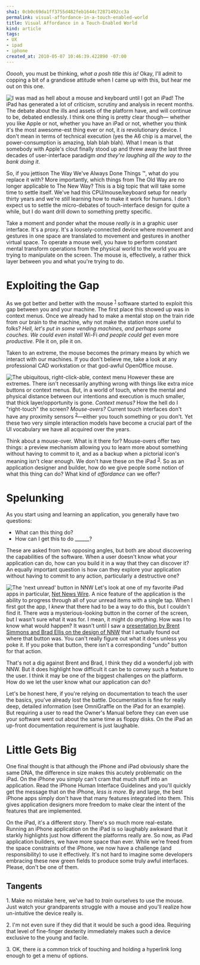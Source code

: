 ```yaml
--- 
sha1: 0cb0c69da1ff3755d482feb1644c72871492cc3a
permalink: visual-affordance-in-a-touch-enabled-world
title: Visual Affordance in a Touch-Enabled World
kind: article
tags: 
- UX
- ipad
- iphone
created_at: 2010-05-07 10:46:39.422890 -07:00
---
```

*Ooooh*, you must be thinking, *what a posh title this is!* Okay, I'll admit
to copping a bit of a grandiose attitude when I came up with this, but hear
me out on this one.

<img src="/images/2010/05/mad-as-hell.jpg" class="left" alt="I was mad as hell
about a mouse and keyboard until I got an iPad!"/> The iPad has generated a
lot of criticism, scrutiny and analysis in recent months. The debate about the
ills and assets of the platform have, and will continue to be, debated
endlessly. I think one thing is pretty clear though&mdash; whether you like
Apple or not, whether you have an iPad or not, whether you think it's the most
awesome-est thing ever or not, it *is* revolutionary device. I don't mean in
terms of technical execution (yes the A6 chip is a marvel, the
power-consumption is amazing, blah blah blah). What I mean is that somebody
with Apple's clout finally stood up and threw away the last three decades of
user-interface paradigm *and they're laughing all the way to the bank doing
it*.

So, if you jettison The Way We've Always Done Things &trade;, what do you replace
it with? More importantly, which things from The Old Way are no longer
applicable to The New Way? This is a big topic that will take some time to
settle itself. We've had this CPU/mouse/keyboard setup for nearly thirty years
and we're *still* learning how to make it work for humans. I don't expect us
to settle the micro-debates of touch-interface design for quite a while, but
I do want drill down to something pretty specific.

Take a moment and ponder what the mouse *really is* in a graphic user
interface. It's a proxy. It's a loosely-connected device where movement and
gestures in one space are translated to movement and gestures in another
virtual space. To operate a mouse well, you have to perform constant mental
transform operations from the physical world to the world you are trying to
manipulate on the screen. The mouse is, effectively, a rather thick layer
between you and what you're trying to do.

# Exploiting the Gap

As we got better and better with the mouse <sup><a href="#note1">1</a></sup>
software started to exploit this gap between you and your machine. The first
place this showed up was in context menus. Once we already had to make a
mental stop on the train ride from our brain to the machine, why not make the
station more useful to folks? *Hell, let's put in some vending machines,
and perhaps some couches. We could even install* Wi-Fi *and people could
get* even more *productive.* Pile it on, pile it on.

Taken to an extreme, the mouse becomes the primary means by which we
interact with our machines. If you don't believe me, take a look at any
professional CAD workstation or that god-awful OpenOffice mouse.

<img src="/images/2010/05/context_menu.png" class="right" alt="The ubiquitous,
right-click-able, context menu"/> However these are extremes. There isn't
necessarily anything wrong with things like extra mice buttons or context
menus. But, in a world of touch, where the mental and physical distance
between our intentions and execution is much smaller, that thick
layer/opportunity is gone. *Context menus?* How the hell do I "right-touch"
the screen? *Mouse-overs?* Current touch interfaces don't have any proximity
sensors <sup><a href="#note2">2</a></sup>&mdash;either you touch something or
you don't. Yet these two very simple interaction models have become a crucial
part of the UI vocabulary we have all acquired over the years.

Think about a mouse-over. What is it there for? Mouse-overs offer two things:
a preview mechanism allowing you to learn more about something without having
to commit to it, and as a backup when a pictorial icon's meaning isn't clear
enough. We don't have these on the iPad <sup><a href="#note3">3</a></sup>. So
as an application designer and builder, how do we give people some notion of
what this thing can do? What kind of *affordance* can we offer?

# Spelunking

As you start using and learning an application, you generally have two 
questions:

  * What can this thing do?
  * How can I get this to do ______?


These are asked from two opposing angles, but both are about discovering the
capabilities of the software. When a user doesn't know what your application
can do, how can you build it in a way that they can discover it? An equally
important question is how can they explore your application without having to
commit to any action, particularly a destructive one?

<img src="/images/2010/05/nnw-ipad.png" class="left" alt="The 'next unread'
button in NNW"/> Let's look at one of my favorite iPad apps in particular,
[Net News Wire](http://netnewswireapp.com/ipad/ "NetNewsWire for iPad &laquo; NetNewsWire"). 
A nice feature of the application is the ability to progress through all of your unread items
with a single tap. When I first got the app, I *knew* that there had to be a
way to do this, but I couldn't find it. There *was* a mysterious-looking button
in the corner of the screen, but I wasn't sure what it was for. I mean, it
might do *anything*. How was I to know what would happen? It wasn't until I saw a 
[presentation by Brent Simmons and Brad Ellis on the design of NNW](http://seattlexcoders.org/2010/04/20/april-22-meeting---brent-simmons-and-brad-ellis.html
"Seattle Xcoders - April 22 Meeting - Brent Simmons and Brad Ellis") that I
actually found out where that button was. You can't really figure out what it
does unless you poke it. If you poke that button, there isn't a corresponding
"undo" button for that action.

That's not a dig against Brent and Brad, I think they did a wonderful job
with NNW. But it does highlight how difficult it can be to convey such a
feature to the user. I think it may be one of the biggest challenges on the
platform. How do we let the user know what our application can do?

Let's be honest here, if you're relying on documentation to teach the user
the basics, you've already lost the battle. Documentation is fine for really
deep, detailed information (see OmniGraffle on the iPad for an example). But
requiring a user to read the Owner's Manual before they can even use your
software went out about the same time as floppy disks. On the iPad an 
up-front documentation requirement is just laughable.

# Little Gets Big

One final thought is that although the iPhone and iPad obviously share the
same DNA, the difference in size makes this acutely problematic on the iPad.
On the iPhone you simply can't cram that much stuff into an application. Read
the iPhone Human Interface Guidelines and you'll quickly get the message that
on the iPhone, *less is more*. By and large, the best iPhone apps simply don't
have that many features integrated into them. This gives application designers
more freedom to make clear the intent of the features that are implemented.

On the iPad, it's a different story. There's so much more real-estate. Running
an iPhone application on the iPad is so laughably awkward that it starkly
highlights just how different the platforms really are. So now, as iPad
application builders, we have more space than ever. While we're freed from the
space constraints of the iPhone, we now have a challenge (and responsibility)
to use it effectively. It's not hard to imagine some developers embracing
these new green fields to produce some truly awful interfaces. Please, don't
be one of them.

## Tangents

<p> <a name="note1"></a>1. Make no mistake here, we've had to <em>train</em>
ourselves to use the mouse. Just watch your grandparents struggle with a 
mouse and you'll realize how un-intuitive the device really is.</p> 

<p><a name="note2"></a>2. I'm not even sure if they did that it would be such a good
idea. Requiring that level of fine-finger dexterity immediately makes such a
device exclusive to the young and facile.</p>

<p><a name="note3"></a>3. OK, there <em>is</em> a common trick
of touching and holding a hyperlink long enough to get a menu of
options.</p>
